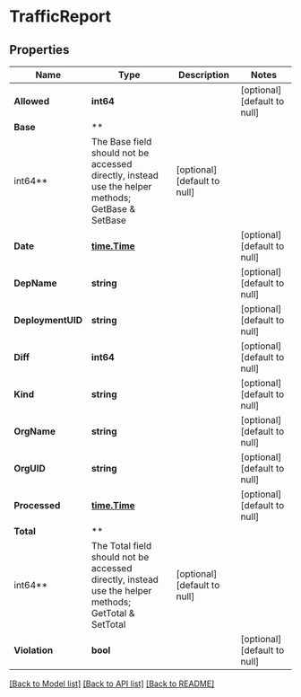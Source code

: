 # TrafficReport

## Properties

Name | Type | Description | Notes
------------ | ------------- | ------------- | -------------
**Allowed** | **int64** |  | [optional] [default to null]
**Base** | **
int64** | The Base field should not be accessed directly, instead use the helper methods; GetBase &amp; SetBase | [optional] [default to null]
**Date** | [**time.Time**](time.Time.md) |  | [optional] [default to null]
**DepName** | **string** |  | [optional] [default to null]
**DeploymentUID** | **string** |  | [optional] [default to null]
**Diff** | **int64** |  | [optional] [default to null]
**Kind** | **string** |  | [optional] [default to null]
**OrgName** | **string** |  | [optional] [default to null]
**OrgUID** | **string** |  | [optional] [default to null]
**Processed** | [**time.Time**](time.Time.md) |  | [optional] [default to null]
**Total** | **
int64** | The Total field should not be accessed directly, instead use the helper methods; GetTotal &amp; SetTotal | [optional] [default to null]
**Violation** | **bool** |  | [optional] [default to null]

[[Back to Model list]](../README.md#documentation-for-models) [[Back to API list]](../README.md#documentation-for-api-endpoints) [[Back to README]](../README.md)

